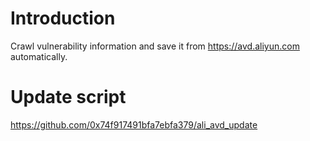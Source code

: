 # Introduction

Crawl vulnerability information and save it from https://avd.aliyun.com automatically.


# Update script

https://github.com/0x74f917491bfa7ebfa379/ali_avd_update
